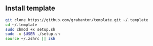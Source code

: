 ## Install template
```bash
git clone https://github.com/grabanton/template.git ~/.template
cd ~/.template
sudo chmod +x setup.sh
sudo -u $USER ./setup.sh
source ~/.zshrc || zsh
```

